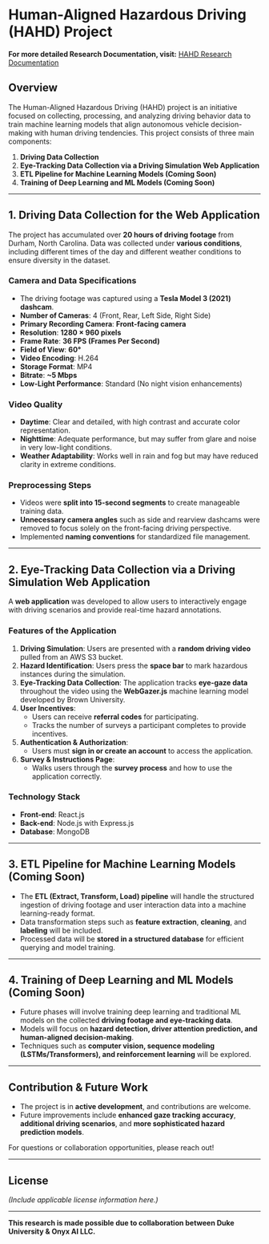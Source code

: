 # Human-Aligned Hazardous Driving (HAHD) Project

**For more detailed Research Documentation, visit:** [HAHD Research Documentation](https://docs.google.com/document/d/1hRM_BWAT8Vs34GIxIm1OU-KfYSr0TqH3lmXpL6CtJ5c/edit?usp=sharing)

## Overview
The Human-Aligned Hazardous Driving (HAHD) project is an initiative focused on collecting, processing, and analyzing driving behavior data to train machine learning models that align autonomous vehicle decision-making with human driving tendencies. This project consists of three main components:

1. **Driving Data Collection**
2. **Eye-Tracking Data Collection via a Driving Simulation Web Application**
3. **ETL Pipeline for Machine Learning Models (Coming Soon)**
4. **Training of Deep Learning and ML Models (Coming Soon)**

---

## 1. Driving Data Collection for the Web Application
The project has accumulated over **20 hours of driving footage** from Durham, North Carolina. Data was collected under **various conditions**, including different times of the day and different weather conditions to ensure diversity in the dataset.

### Camera and Data Specifications
- The driving footage was captured using a **Tesla Model 3 (2021) dashcam**.
- **Number of Cameras**: 4 (Front, Rear, Left Side, Right Side)
- **Primary Recording Camera**: **Front-facing camera**
- **Resolution**: **1280 × 960 pixels**
- **Frame Rate**: **36 FPS (Frames Per Second)**
- **Field of View**: **60°**
- **Video Encoding**: H.264
- **Storage Format**: MP4
- **Bitrate**: **~5 Mbps**
- **Low-Light Performance**: Standard (No night vision enhancements)

### Video Quality
- **Daytime**: Clear and detailed, with high contrast and accurate color representation.
- **Nighttime**: Adequate performance, but may suffer from glare and noise in very low-light conditions.
- **Weather Adaptability**: Works well in rain and fog but may have reduced clarity in extreme conditions.

### Preprocessing Steps
- Videos were **split into 15-second segments** to create manageable training data.
- **Unnecessary camera angles** such as side and rearview dashcams were removed to focus solely on the front-facing driving perspective.
- Implemented **naming conventions** for standardized file management.

---

## 2. Eye-Tracking Data Collection via a Driving Simulation Web Application
A **web application** was developed to allow users to interactively engage with driving scenarios and provide real-time hazard annotations. 

### Features of the Application
1. **Driving Simulation**: Users are presented with a **random driving video** pulled from an AWS S3 bucket.
2. **Hazard Identification**: Users press the **space bar** to mark hazardous instances during the simulation.
3. **Eye-Tracking Data Collection**: The application tracks **eye-gaze data** throughout the video using the **WebGazer.js** machine learning model developed by Brown University.
4. **User Incentives**:
   - Users can receive **referral codes** for participating.
   - Tracks the number of surveys a participant completes to provide incentives.
5. **Authentication & Authorization**:
   - Users must **sign in or create an account** to access the application.
6. **Survey & Instructions Page**:
   - Walks users through the **survey process** and how to use the application correctly.

### Technology Stack
- **Front-end**: React.js
- **Back-end**: Node.js with Express.js
- **Database**: MongoDB

---

## 3. ETL Pipeline for Machine Learning Models (Coming Soon)
- The **ETL (Extract, Transform, Load) pipeline** will handle the structured ingestion of driving footage and user interaction data into a machine learning-ready format.
- Data transformation steps such as **feature extraction**, **cleaning**, and **labeling** will be included.
- Processed data will be **stored in a structured database** for efficient querying and model training.

---

## 4. Training of Deep Learning and ML Models (Coming Soon)
- Future phases will involve training deep learning and traditional ML models on the collected **driving footage and eye-tracking data**.
- Models will focus on **hazard detection, driver attention prediction, and human-aligned decision-making**.
- Techniques such as **computer vision, sequence modeling (LSTMs/Transformers), and reinforcement learning** will be explored.

---

## Contribution & Future Work
- The project is in **active development**, and contributions are welcome.
- Future improvements include **enhanced gaze tracking accuracy**, **additional driving scenarios**, and **more sophisticated hazard prediction models**.

For questions or collaboration opportunities, please reach out!

---

## License
*(Include applicable license information here.)*

---

**This research is made possible due to collaboration between Duke University & Onyx AI LLC.**
